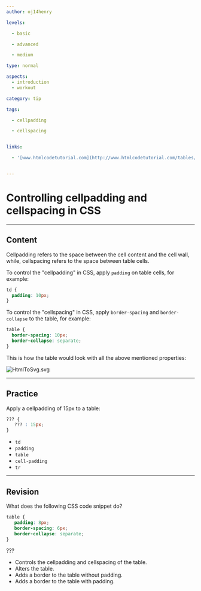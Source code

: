 ```yaml
---
author: oj14henry

levels:

  - basic

  - advanced

  - medium

type: normal

aspects:
  - introduction
  - workout

category: tip

tags:

  - cellpadding

  - cellspacing


links:

  - '[www.htmlcodetutorial.com](http://www.htmlcodetutorial.com/tables/index_famsupp_29.html){website}'


---
```


# Controlling cellpadding and cellspacing in CSS

---
## Content

Cellpadding refers to the space between the cell content and the cell wall, while, cellspacing refers to the space between table cells.

To control the "cellpadding" in CSS, apply `padding` on table cells, for example:

```css
td {
  padding: 10px;
}
```

To control the "cellspacing" in CSS, apply `border-spacing` and `border-collapse` to the table, for example:

```css
table {
  border-spacing: 10px;
  border-collapse: separate;
}
```
This is how the table would look with all the above mentioned properties:

![HtmlToSvg.svg](https://img.enkipro.com/5cd4ebde7bebedb1168c64d4f3d8ee61.png)

---
## Practice

Apply a cellpadding of 15px to a table:
```css
??? {
   ??? : 15px;
}
```

* `td`
* `padding`
* `table`
* `cell-padding`
* `tr`

---
## Revision

What does the following CSS code snippet do?
```css
table {
   padding: 8px;
   border-spacing: 6px;
   border-collapse: separate;
}
```
???

* Controls the cellpadding and cellspacing of the table.
* Alters the table.
* Adds a border to the table without padding.
* Adds a border to the table with padding.
